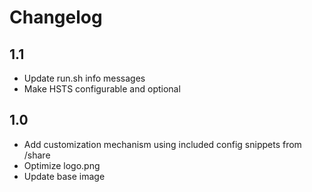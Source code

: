 # Changelog

## 1.1
- Update run.sh info messages
- Make HSTS configurable and optional

## 1.0
- Add customization mechanism using included config snippets from /share
- Optimize logo.png
- Update base image
